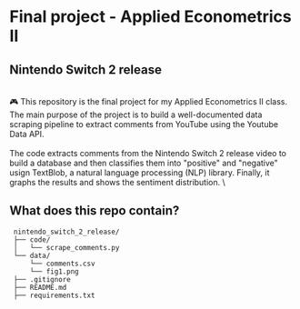 # Final project - Applied Econometrics II
## Nintendo Switch 2 release
\
:video_game: This repository is the final project for my Applied Econometrics II class.
The main purpose of the project is to build a well-documented data scraping pipeline to extract comments from YouTube using the Youtube Data API. 
\
\
The code extracts comments from the Nintendo Switch 2 release video to build a database and then classifies them into "positive" and "negative" usign TextBlob, a natural language processing (NLP) library. Finally, it graphs the results and shows the sentiment distribution.
\

## What does this repo contain?
 ```
  nintendo_switch_2_release/
  ├── code/
  │   └── scrape_comments.py    
  └── data/
      └── comments.csv
      └── fig1.png
  ├── .gitignore
  ├── README.md
  ├── requirements.txt         
  ```
